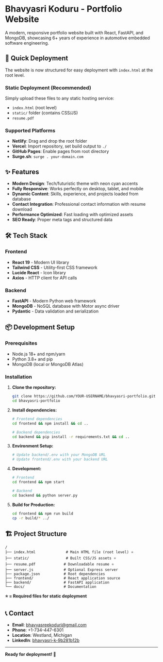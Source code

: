 # Bhavyasri Koduru - Portfolio Website

A modern, responsive portfolio website built with React, FastAPI, and MongoDB, showcasing 6+ years of experience in automotive embedded software engineering.

## 🚀 Quick Deployment

The website is now structured for easy deployment with `index.html` at the root level.

### Static Deployment (Recommended)
Simply upload these files to any static hosting service:
- `index.html` (root level)
- `static/` folder (contains CSS/JS)
- `resume.pdf`

### Supported Platforms
- **Netlify**: Drag and drop the root folder
- **Vercel**: Import repository, set build output to `./`
- **GitHub Pages**: Enable pages from root directory
- **Surge.sh**: `surge . your-domain.com`

## ✨ Features

- **Modern Design**: Tech/futuristic theme with neon cyan accents
- **Fully Responsive**: Works perfectly on desktop, tablet, and mobile  
- **Dynamic Content**: Skills, experience, and projects loaded from database
- **Contact Integration**: Professional contact information with resume download
- **Performance Optimized**: Fast loading with optimized assets
- **SEO Ready**: Proper meta tags and structured data

## 🛠️ Tech Stack

### Frontend
- **React 19** - Modern UI library
- **Tailwind CSS** - Utility-first CSS framework
- **Lucide React** - Icon library
- **Axios** - HTTP client for API calls

### Backend
- **FastAPI** - Modern Python web framework
- **MongoDB** - NoSQL database with Motor async driver
- **Pydantic** - Data validation and serialization

## 📦 Development Setup

### Prerequisites
- Node.js 18+ and npm/yarn
- Python 3.8+ and pip
- MongoDB (local or MongoDB Atlas)

### Installation

1. **Clone the repository:**
   ```bash
   git clone https://github.com/YOUR-USERNAME/bhavyasri-portfolio.git
   cd bhavyasri-portfolio
   ```

2. **Install dependencies:**
   ```bash
   # Frontend dependencies
   cd frontend && npm install && cd ..
   
   # Backend dependencies  
   cd backend && pip install -r requirements.txt && cd ..
   ```

3. **Environment Setup:**
   ```bash
   # Update backend/.env with your MongoDB URL
   # Update frontend/.env with your backend URL
   ```

4. **Development:**
   ```bash
   # Frontend
   cd frontend && npm start
   
   # Backend
   cd backend && python server.py
   ```

5. **Build for Production:**
   ```bash
   cd frontend && npm run build
   cp -r build/* ../
   ```

## 🏗️ Project Structure

```
/
├── index.html              # Main HTML file (root level) ⭐
├── static/                 # Built CSS/JS assets ⭐
├── resume.pdf             # Downloadable resume ⭐
├── server.js              # Optional Express server
├── package.json           # Root dependencies
├── frontend/              # React application source
├── backend/               # FastAPI application
└── docs/                  # Documentation
```

**⭐ = Required files for static deployment**

## 📞 Contact

- **Email**: bhavyasreekoduri@gmail.com
- **Phone**: +1-734-447-6301
- **Location**: Westland, Michigan
- **LinkedIn**: [bhavyasri-k-9b281b12b](https://www.linkedin.com/in/bhavyasri-k-9b281b12b)

---

**Ready for deployment! 🚀**
